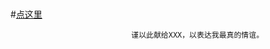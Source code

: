 # 




#[点这里](https://damengkunsila.github.io/la/src/index.html)





                               谨以此献给XXX，以表达我最真的情谊。
